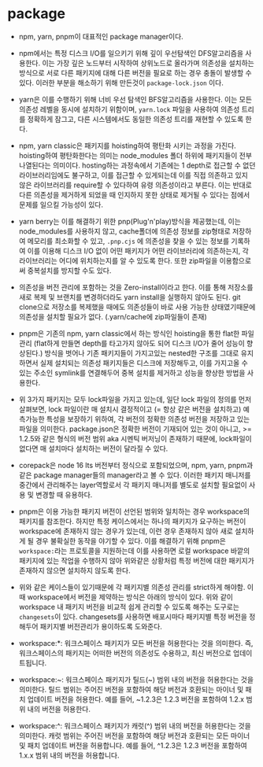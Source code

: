 # package

- npm, yarn, pnpm이 대표적인 package manager이다.

- npm에서는 특정 디스크 I/O를 일으키기 위해 깊이 우선탐색인 DFS알고리즘을 사용한다. 이는 가장 깊은 노드부터 시작하여 상위노드로 올라가며 의존성을 설치하는 방식으로 서로 다른 패키지에 대해 다른 버전을 필요로 하는 경우 충돌이 발생할 수 있다. 이러한 부분을 해소하기 위해 만든것이 `package-lock.json` 이다.

- yarn은 이를 수행하기 위해 너비 우선 탐색인 BFS알고리즘을 사용한다. 이는 모든 의존성 레벨을 동시에 설치하기 위함이며, `yarn.lock` 파일을 사용하여 의존성 트리를 정확하게 잠그고, 다른 시스템에서도 동일한 의존성 트리를 재현할 수 있도록 한다.

- npm, yarn classic은 패키지를 hoisting하여 평탄화 시키는 과정을 가진다. hoisting하여 평탄화한다는 의미는 node_modules 폴더 하위에 패키지들이 전부 나열된다는 의미이다. hosting하는 과정속에서 기존에는 1 depth로 접근할 수 없던 라이브러리임에도 불구하고, 이를 접근할 수 있게되는데 이를 직접 의존하고 있지 않은 라이브러리를 require할 수 있다하여 유령 의존성이라고 부른다. 이는 반대로 다른 의존성을 제거하게 되었을 때 인지하지 못한 상태로 제거될 수 있다는 점에서 문제를 일으킬 가능성이 있다.

- yarn berry는 이를 해결하기 위한 pnp(Plug'n'play)방식을 제공했는데, 이는 node_modules를 사용하지 않고, cache폴더에 의존성 정보를 zip형태로 저장하여 메모리를 최소화할 수 있고, `.pnp.cjs` 에 의존성을 찾을 수 있는 정보를 기록하여 이를 이용해 디스크 I/O 없이 어떤 패키지가 어떤 라이브러리에 의존하는지, 각 라이브러리는 어디에 위치하는지를 알 수 있도록 한다. 또한 zip파일을 이용함으로써 중복설치를 방지할 수도 있다.

- 의존성을 버전 관리에 포함하는 것을 Zero-install이라고 한다. 이를 통해 저장소를 새로 복제 및 브랜치를 변경하더라도 yarn install을 실행하지 않아도 된다. git clone으로 저장소를 복제했을 때에도 의존성들이 바로 사용 가능한 상태였기때문에 의존성을 설치할 필요가 없다. (.yarn/cache에 zip파일들이 존재)

- pnpm은 기존의 npm, yarn classic에서 하는 방식인 hoisting을 통한 flat한 파일관리 (flat하게 만들면 depth를 타고가지 않아도 되어 디스크 I/O가 줄어 성능이 향상된다.) 방식을 벗어나 기존 패키지들이 가지고있는 nested한 구조를 그대로 유지하면서 실제 설치되는 의존성 패키지들은 디스크에 저장해두고, 이를 가지고올 수 있는 주소인 symlink를 연결해두어 중복 설치를 제거하고 성능을 향상한 방법을 사용한다.

- 위 3가지 패키지는 모두 lock파일을 가지고 있는데, 일단 lock 파일의 정의를 먼저 살펴보면, lock 파일이란 매 설치시 결정적이고 (= 항상 같은 버전을 설치하고) 예측가능한 특성을 보장하기 위하여, 각 버전의 정확한 의존성 버전을 저장하고 있는 파일을 의미한다. package.json은 정확한 버전이 기재되어 있는 것이 아니고, >= 1.2.5와 같은 형식의 버전 범위 aka 시멘틱 버저닝이 존재하기 때문에, lock파일이 없다면 매 설치마다 설치하는 버전이 달라질 수 있다.

- corepack은 node 16 lts 버전부터 정식으로 포함되었으며, npm, yarn, pnpm과 같은 package manager들의 manager라고 볼 수 있다. 이러한 패키지 매니저를 중간에서 관리해주는 layer역할로서 각 패키지 매니저를 별도로 설치할 필요없이 사용 및 변경할 때 유용하다.

- pnpm은 이용 가능한 패키지 버전이 선언된 범위와 일치하는 경우 workspace의 패키지를 참조한다. 하지만 특정 케이스에서는 하나의 패키지가 요구하는 버전이 workspace에 존재하지 않는 경우가 있는데, 이런 경우 존재하지 않아 새로 설치하게 될 경우 불확실한 동작을 야기할 수 있다. 이를 해결하기 위해 pnpm은 `workspace:`라는 프로토콜을 지원하는데 이를 사용하면 로컬 workspace 바깥의 패키지에 있는 작업을 수행하지 않아 위와같은 상황처럼 특정 버전에 대한 패키지가 존재하지 않으면 설치하지 않도록 한다.

- 위와 같은 케이스들이 있기때문에 각 패키지별 의존성 관리를 strict하게 해야함. 이때 workspace에서 버전을 제약하는 방식은 아래의 방식이 있다. 위와 같이 workspace 내 패키지 버전을 비교적 쉽게 관리할 수 있도록 해주는 도구로는 `changesets`이 있다. changesets를 사용하면 배포시마다 패키지별 특정 버전을 정해두어 패키지별 버전관리가 용이하도록 도와준다.

- workspace:\*: 워크스페이스 패키지가 모든 버전을 허용한다는 것을 의미한다. 즉, 워크스페이스의 패키지는 어떠한 버전의 의존성도 수용하고, 최신 버전으로 업데이트됩니다.

- workspace:~: 워크스페이스 패키지가 틸드(~) 범위 내의 버전을 허용한다는 것을 의미한다. 틸드 범위는 주어진 버전을 포함하여 해당 버전과 호환되는 마이너 및 패치 업데이트 버전을 허용한다. 예를 들어, ~1.2.3은 1.2.3 버전을 포함하여 1.2.x 범위 내의 버전을 허용한다.

- workspace:^: 워크스페이스 패키지가 캐럿(^) 범위 내의 버전을 허용한다는 것을 의미한다. 캐럿 범위는 주어진 버전을 포함하여 해당 버전과 호환되는 모든 마이너 및 패치 업데이트 버전을 허용합니다. 예를 들어, ^1.2.3은 1.2.3 버전을 포함하여 1.x.x 범위 내의 버전을 허용합니다.

